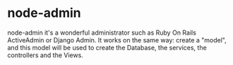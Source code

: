 # node-admin
node-admin it's a wonderful administrator such as Ruby On Rails ActiveAdmin or Django Admin. It works on the same way: create a "model", and this model will be used to create the Database, the services, the controllers and the Views.
